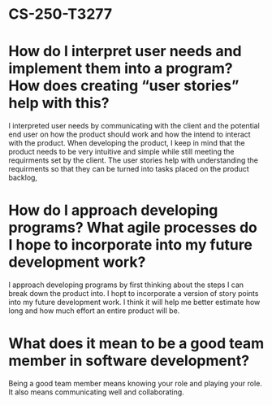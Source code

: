 # CS-250-T3277

# How do I interpret user needs and implement them into a program? How does creating “user stories” help with this?

I interpreted user needs by communicating with the client and the potential end user on how the product should work and how the intend to interact with the product. When developing the product, I keep in mind that the product needs to be very intuitive and simple while still meeting the requirments set by the client. The user stories help with understanding the requirments so that they can be turned into tasks placed on the product backlog,

# How do I approach developing programs? What agile processes do I hope to incorporate into my future development work?

I approach developing programs by first thinking about the steps I can break down the product into. I hopt to incorporate a version of story points into my future development work. I think it will help me better estimate how long and how much effort an entire product will be.

# What does it mean to be a good team member in software development?

Being a good team member means knowing your role and playing your role. It also means communicating well and collaborating.

